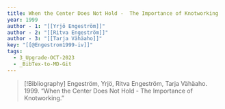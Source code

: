 ```yaml
---
title: When the Center Does Not Hold -  The Importance of Knotworking
year: 1999
author - 1: "[[Yrjö Engeström]]"
author - 2: "[[Ritva Engeström]]"
author - 3: "[[Tarja Vähäaho]]"
key: "[[@Engestrom1999-iv]]"
tags:
  - 3_Upgrade-OCT-2023
  - _BibTex-to-MD-Git
---
```


> [!Bibliography]
> Engeström, Yrjö, Ritva Engeström, Tarja Vähäaho. 1999. “When the Center Does Not Hold -  The Importance of Knotworking.”